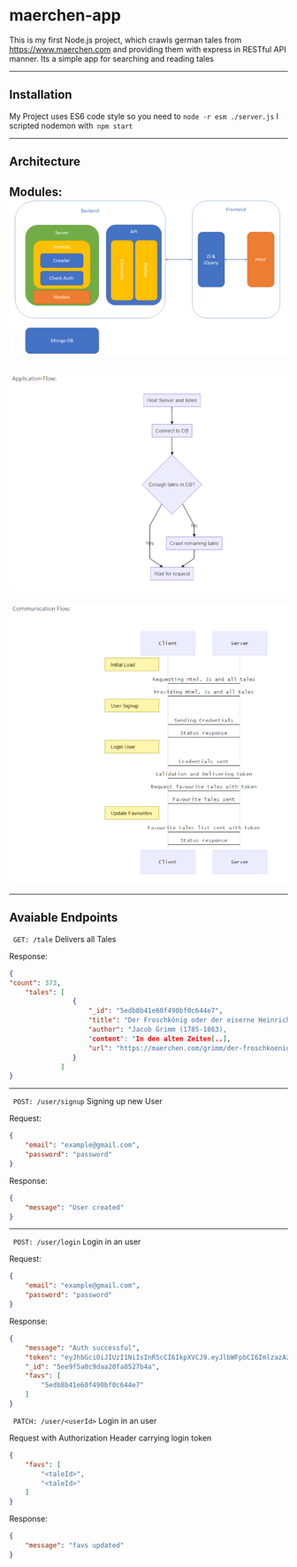 maerchen-app
===================


This is my first Node.js project, which crawls german tales from https://www.maerchen.com and providing them with express in RESTful API manner.
Its a simple app for searching and reading tales

----------
Installation
-------------
My Project uses ES6 code style so you need to ``` node -r esm ./server.js ```
I scripted nodemon with``` npm start```
 
----------


Architecture
-------------
Modules:
![Architecture](https://github.com/isk030/maerchen-app/raw/master/m%C3%A4rchen-app-arch.png)
-------------

![Flow](https://github.com/isk030/maerchen-app/raw/master/Flow.PNG)
-------------

![Sequence](https://github.com/isk030/maerchen-app/raw/master/sequence.PNG)


----------
Avaiable Endpoints
-------------
``` GET: /tale```
Delivers all Tales

Response:
```json
{
"count": 373,
    "tales": [
		        {
		            "_id": "5edb8b41e60f490bf0c644e7",
		            "title": "Der Froschkönig oder der eiserne Heinrich",
		            "author": "Jacob Grimm (1785-1863),
		            "content": "In den alten Zeiten[..],
		            "url": "https://maerchen.com/grimm/der-froschkoenig.php"
		        }
			 ]
}
```


----------


``` POST: /user/signup```
Signing up new User

Request:
```json
{
    "email": "example@gmail.com",
    "password": "password"
}
```
Response:
```json
{
    "message": "User created"
}
```

----------
``` POST: /user/login```
Login in an user

Request:
```json
{
    "email": "example@gmail.com",
    "password": "password"
}
```
Response:
```json
{
    "message": "Auth successful",
    "token": "eyJhbGciOiJIUzI1NiIsInR5cCI6IkpXVCJ9.eyJlbWFpbCI6ImlzazAzMEBnbWFpbC5jb20iLCJ1c2VySWQiOiI1ZWU5ZjVhMGM5ZGFhMjBmYTg1MjdiNGEiLCJpYXQiOjE1OTMwMDY1MjksImV4cCI6MTU5MzAxMDEyOX0.FQ28okybq35_YNWRZmiYI4eP8YOCgX1P29J1Z8FAAys",
    "_id": "5ee9f5a0c9daa20fa8527b4a",
    "favs": [
        "5edb8b41e60f490bf0c644e7"
    ]
}
```

``` PATCH: /user/<userId>```
Login in an user

Request with Authorization Header carrying login token
```json
{
    "favs": [
        "<taleId>",
        "<taleId>"
    ]
}
```
Response:
```json
{
    "message": "favs updated"
}
```
